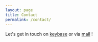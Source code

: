 ```yaml
---
layout: page
title: Contact
permalink: /contact/
---
```


Let's get in touch on [keybase](https://keybase.io/ezekiell/chat) or via [mail](mailto:hugblanc69@gmail.com) !
